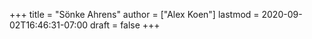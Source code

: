 +++
title = "Sönke Ahrens"
author = ["Alex Koen"]
lastmod = 2020-09-02T16:46:31-07:00
draft = false
+++
